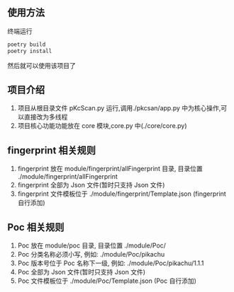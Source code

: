 ## 使用方法

终端运行

```python
poetry build
poetry install
```

然后就可以使用该项目了

## 项目介绍

1. 项目从根目录文件 pKcScan.py 运行,调用./pkcsan/app.py 中为核心操作,可以直接改为多线程
2. 项目核心功能功能放在 core 模块,core.py 中(./core/core.py)

## fingerprint 相关规则

1. fingerprint 放在 module/fingerprint/allFingerprint 目录, 目录位置 ./module/fingerprint/allFingerprint
2. fingerprint 全部为 Json 文件(暂时只支持 Json 文件)
3. fingerprint 文件模板位于 ./module/fingerprint/Template.json (fingerprint 自行添加)

## Poc 相关规则

1. Poc 放在 module/poc 目录, 目录位置 ./module/Poc/
2. Poc 分类名称必须小写, 例如: ./module/Poc/pikachu
3. Poc 版本号位于 Poc 名称下一级, 例如: ./module/Poc/pikachu/1.1.1
4. Poc 全部为 Json 文件(暂时只支持 Json 文件)
5. Poc 文件模板位于 ./module/Poc/Template.json (Poc 自行添加)
